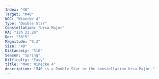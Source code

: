 ```yaml
---
Index: "40"
Target: "M40"
NGC: "Winecke 4"
Type: "Double Star"
Constellation: "Ursa Major"
RA: "12h 22.2m"
Dec: "58°5"
Magnitude: "9.3"
Size: "49"
DistanceLy: "510"
Season: "Spring"
Difficulty: "Easy"
title: "M40: Winecke 4"
description: "M40 is a Double Star in the constellation Ursa Major."
---
```

